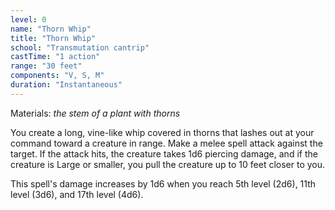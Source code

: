 ```yaml
---
level: 0
name: "Thorn Whip"
title: "Thorn Whip"
school: "Transmutation cantrip"
castTime: "1 action"
range: "30 feet"
components: "V, S, M"
duration: "Instantaneous"
---
```


Materials: *the stem of a plant with thorns*

You create a long, vine-like whip covered in thorns that lashes out at your command toward a creature in range. Make a melee spell attack against the target. If the attack hits, the creature takes 1d6 piercing damage, and if the creature is Large or smaller, you pull the creature up to 10 feet closer to you.

This spell's damage increases by 1d6 when you reach 5th level (2d6), 11th level (3d6), and 17th level (4d6).
